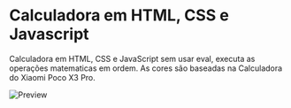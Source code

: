 # Calculadora em HTML, CSS e Javascript
Calculadora em HTML, CSS e JavaScript sem usar eval, executa as operações matematicas em ordem.
As cores são baseadas na Calculadora do Xiaomi Poco X3 Pro.


![Preview](https://github.com/alxrds/alxrds.github.io/blob/main/assets/img/print.PNG?raw=true)
